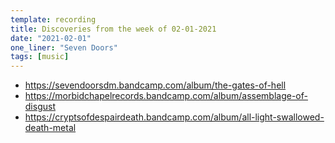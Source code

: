 ```yaml
---
template: recording
title: Discoveries from the week of 02-01-2021
date: "2021-02-01"
one_liner: "Seven Doors"
tags: [music]
---
```


- https://sevendoorsdm.bandcamp.com/album/the-gates-of-hell
- https://morbidchapelrecords.bandcamp.com/album/assemblage-of-disgust
- https://cryptsofdespairdeath.bandcamp.com/album/all-light-swallowed-death-metal
